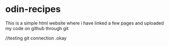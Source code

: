 # odin-recipes
This is a simple html website where i have linked a few pages and uploaded my code on github through git

//testing git connection .okay